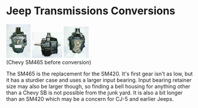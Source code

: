 # Jeep Transmissions Conversions

[![Chevy SM465 front](/images/transmission/updates/sm465f_.jpg)](/images/transmission/updates/sm465f.jpg) [![Chevy SM465 side](/images/transmission/updates/sm465s_.jpg)](/images/transmission/updates/sm465s.jpg) [![Chevy SM465 back](/images/transmission/updates/sm465b_.jpg)](/images/transmission/updates/sm465b.jpg)\
(Chevy SM465 before conversion)

The SM465 is the replacement for the SM420. It\'s first gear isn\'t as low, but it has a sturdier case and uses a larger input bearing. Input bearing retainer size may also be larger though, so finding a bell housing for anything other than a Chevy SB is not possible from the junk yard. It is also a bit longer than an SM420 which may be a concern for CJ-5 and earlier Jeeps.
